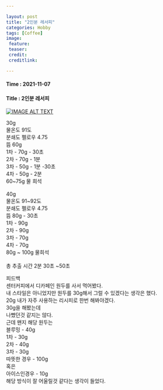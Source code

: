 ```yaml
---

layout: post
title: "2인분 레서피"
categories: Hobby
tags: [Coffee]
image:
 feature: 
 teaser: 
 credit:
 creditlink:

---
```


#### Time : 2021-11-07
#### Title : 2인분 레서피

[![IMAGE ALT TEXT](https://img.youtube.com/vi/lcqSeniCNG4/0.jpg)](https://www.youtube.com/watch?v=lcqSeniCNG4&t=220s "Video Title")


30g<br>
물온도 91도<br>
분쇄도 펠로우 4.75<br>
뜸 60g<br>
1차 - 70g - 30초<br>
2차 - 70g - 1분<br>
3차 - 50g - 1분 -30초<br>
4차 - 50g - 2분<br>
60~75g 물 희석<br>
<br>
40g<br>
물온도 91~92도<br>
분쇄도 펠로우 4.75<br>
뜸 80g - 30초<br>
1차 - 90g<br>
2차 - 90g<br>
3차 - 70g<br>
4차 - 70g<br>
80g ~ 100g 물희석<br>
<br>
총 추출 시간 2분 30초 ~50초<br>

피드백<br>
센터커피에서 디카페인 원두를 사서 먹어봤다.<br>
내 스타일은 아니었지만 원두를 30g해서 그럴 수 있겠다는 생각은 했다.<br>
20g 내가 자주 사용하는 리시피로 한번 해봐야겠다.<br>
30g을 해봤는데<br>
나빴던것 같지는 않다.<br>
근데 왠지 해당 원두는<br>
블루밍 - 40g<br>
1차 - 30g<br>
2차 - 40g<br>
3차 - 30g<br>
따뜻한 경우 - 100g<br>
혹은 <br>
아이스인경우 - 10g<br>
해당 방식이 잘 어울릴것 같다는 생각이 들었다.<br>